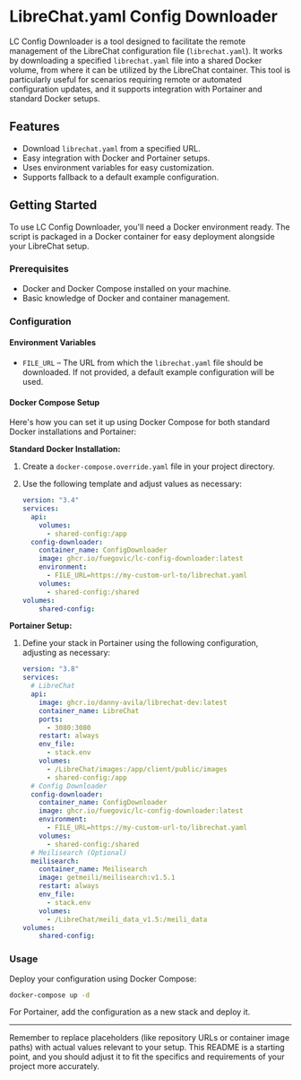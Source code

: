 # LibreChat.yaml Config Downloader

LC Config Downloader is a tool designed to facilitate the remote management of the LibreChat configuration file (`librechat.yaml`). It works by downloading a specified `librechat.yaml` file into a shared Docker volume, from where it can be utilized by the LibreChat container. This tool is particularly useful for scenarios requiring remote or automated configuration updates, and it supports integration with Portainer and standard Docker setups.

## Features

- Download `librechat.yaml` from a specified URL.
- Easy integration with Docker and Portainer setups.
- Uses environment variables for easy customization.
- Supports fallback to a default example configuration.

## Getting Started

To use LC Config Downloader, you'll need a Docker environment ready. The script is packaged in a Docker container for easy deployment alongside your LibreChat setup.

### Prerequisites

- Docker and Docker Compose installed on your machine.
- Basic knowledge of Docker and container management.

### Configuration

#### Environment Variables

- `FILE_URL` – The URL from which the `librechat.yaml` file should be downloaded. If not provided, a default example configuration will be used.

#### Docker Compose Setup

Here's how you can set it up using Docker Compose for both standard Docker installations and Portainer:

**Standard Docker Installation:**

1. Create a `docker-compose.override.yaml` file in your project directory.
2. Use the following template and adjust values as necessary:

    ```yaml
    version: "3.4"
    services:
      api:
        volumes:
          - shared-config:/app
      config-downloader:
        container_name: ConfigDownloader
        image: ghcr.io/fuegovic/lc-config-downloader:latest
        environment:
          - FILE_URL=https://my-custom-url-to/librechat.yaml
        volumes:
          - shared-config:/shared
    volumes:
        shared-config:
    ```

**Portainer Setup:**

1. Define your stack in Portainer using the following configuration, adjusting as necessary:

    ```yaml
    version: "3.8"
    services:
      # LibreChat
      api:
        image: ghcr.io/danny-avila/librechat-dev:latest
        container_name: LibreChat
        ports:
          - 3080:3080
        restart: always
        env_file:
          - stack.env
        volumes:
          - /LibreChat/images:/app/client/public/images
          - shared-config:/app
      # Config Downloader
      config-downloader:
        container_name: ConfigDownloader
        image: ghcr.io/fuegovic/lc-config-downloader:latest
        environment:
          - FILE_URL=https://my-custom-url-to/librechat.yaml
        volumes:
          - shared-config:/shared
      # Meilisearch (Optional)
      meilisearch:
        container_name: Meilisearch
        image: getmeili/meilisearch:v1.5.1
        restart: always
        env_file:
          - stack.env
        volumes:
          - /LibreChat/meili_data_v1.5:/meili_data
    volumes:
        shared-config:
    ```

### Usage

Deploy your configuration using Docker Compose:

```sh
docker-compose up -d
```

For Portainer, add the configuration as a new stack and deploy it.

---

Remember to replace placeholders (like repository URLs or container image paths) with actual values relevant to your setup. This README is a starting point, and you should adjust it to fit the specifics and requirements of your project more accurately.
